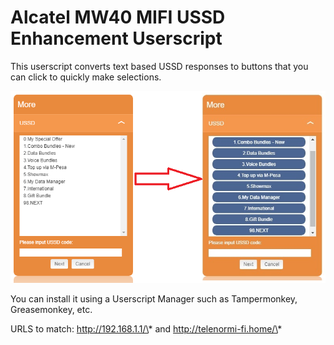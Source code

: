 # Alcatel MW40 MIFI USSD Enhancement Userscript
This userscript converts text based USSD responses to buttons that you can click to quickly make selections.

![USSD](ussd.png)

You can install it using a Userscript Manager such as Tampermonkey, Greasemonkey, etc.

URLS to match: http://192.168.1.1/\* and http://telenormi-fi.home/\*

